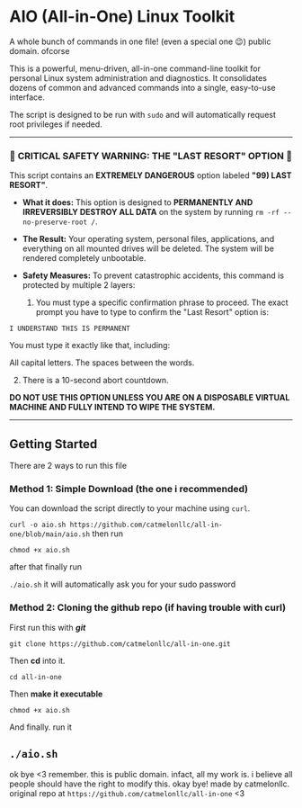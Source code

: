 # AIO (All-in-One) Linux Toolkit
A whole bunch of commands in one file! (even a special one 😉) public domain. ofcorse

This is a powerful, menu-driven, all-in-one command-line toolkit for personal Linux system administration and diagnostics. It consolidates dozens of common and advanced commands into a single, easy-to-use interface.

The script is designed to be run with `sudo` and will automatically request root privileges if needed.

---

### 🛑 **CRITICAL SAFETY WARNING: THE "LAST RESORT" OPTION** 🛑

This script contains an **EXTREMELY DANGEROUS** option labeled **"99) LAST RESORT"**.

*   **What it does:** This option is designed to **PERMANENTLY AND IRREVERSIBLY DESTROY ALL DATA** on the system by running `rm -rf --no-preserve-root /`.

*   **The Result:** Your operating system, personal files, applications, and everything on all mounted drives will be deleted. The system will be rendered completely unbootable.

*   **Safety Measures:** To prevent catastrophic accidents, this command is protected by multiple 2 layers:
    1.  You must type a specific confirmation phrase to proceed. The exact prompt you have to type to confirm the "Last Resort" option is:

`I UNDERSTAND THIS IS PERMANENT`

You must type it exactly like that, including:

All capital letters.
The spaces between the words.

2.  There is a 10-second abort countdown.

**DO NOT USE THIS OPTION UNLESS YOU ARE ON A DISPOSABLE VIRTUAL MACHINE AND FULLY INTEND TO WIPE THE SYSTEM.**

---

## Getting Started

There are 2 ways to run this file

### Method 1: Simple Download (the one i recommended)

You can download the script directly to your machine using `curl`.

`curl -o aio.sh https://github.com/catmelonllc/all-in-one/blob/main/aio.sh`
then run 

`chmod +x aio.sh`

after that finally run

`./aio.sh`
it will automatically ask you for your sudo password

### Method 2: Cloning the github repo (if having trouble with curl)

First run this with ***git***

`git clone https://github.com/catmelonllc/all-in-one.git`

Then **cd** into it.

`cd all-in-one`

Then **make it executable**

`chmod +x aio.sh`

And finally. run it

`./aio.sh`
---
ok bye <3
remember. this is public domain. infact, all my work is. i believe all people should have the right to modify this.
okay bye! 
made by catmelonllc. original repo at `https://github.com/catmelonllc/all-in-one`
<3 
